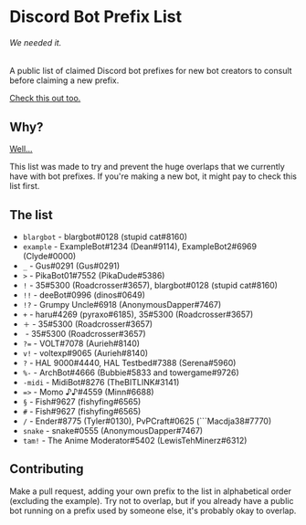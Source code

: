 # Discord Bot Prefix List
###### We needed it.

A public list of claimed Discord bot prefixes for new bot creators to consult before claiming a new prefix.

[Check this out too.](https://github.com/TheCrossroads/discord-guides/blob/master/developer/bot-best-practices.md#prefixes-and-chat-responses "The Crossroads Bot Best Practices Guide: Prefixes and Chat Responses")

## Why?
[Well...](https://camo.githubusercontent.com/5e22ed62512ab888944791ca572cf9ba2ec27262/687474703a2f2f692e696d6775722e636f6d2f476762425650532e676966 "wake me up")

This list was made to try and prevent the huge overlaps that we currently have with bot prefixes. If you're making a new bot, it might pay to check this list first.

## The list
- `blargbot` - blargbot#0128 (stupid cat#8160)
- `example` - ExampleBot#1234 (Dean#9114), ExampleBot2#6969 (Clyde#0000)
- `_` - Gus#0291 (Gus#0291)
- `>` - PikaBot01#7552 (PikaDude#5386)
- `!` - 35#5300 (Roadcrosser#3657), blargbot#0128 (stupid cat#8160)
- `!!` - deeBot#0996 (dinos#0649)
- `!?` - Grumpy Uncle#6918 (AnonymousDapper#7467)
- `+` - haru#4269 (pyraxo#6185), 35#5300 (Roadcrosser#3657)
- `＋` - 35#5300 (Roadcrosser#3657)
- `​` - 35#5300 (Roadcrosser#3657)
- `?=` - VOLT#7078 (Aurieh#8140)
- `v!` - voltexp#9065 (Aurieh#8140)
- `?` - HAL 9000#4440, HAL Testbed#7388 (Serena#5960)
- `%-` - ArchBot#4666 (Bubbie#5833 and towergame#9726)
- `-midi` - MidiBot#8276 (TheBITLINK#3141)
- `=>` - Momo ♪♪#4559 (Minn#6688)
- `§` - Fish#9627 (fishyfing#6565)
- `#` - Fish#9627 (fishyfing#6565)
- `/` - Ender#8775 (Tyler#0130), PvPCraft#0625 (\`\`\`Macdja38#7770)
- `snake` - snake#0555 (AnonymousDapper#7467)
- `tam!` - The Anime Moderator#5402 (LewisTehMinerz#6312)

## Contributing
Make a pull request, adding your own prefix to the list in alphabetical order (excluding the example). Try not to overlap, but if you already have a public bot running on a prefix used by someone else, it's probably okay to overlap.
